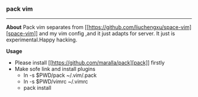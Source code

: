 ### pack vim  
-----------

**About**
 Pack vim separates from [[https://github.com/liuchengxu/space-vim][space-vim]] and my vim config ,and it just adapts for server.
 It just is experimental.Happy hacking.

**Usage**
   * Please install [[https://github.com/maralla/pack][pack]] firstly
   * Make sofe link and install plugins
     * ln -s $PWD/pack ~/.vim/.pack
     * ln -s $PWD/vimrc ~/.vimrc 
     * pack install

       
